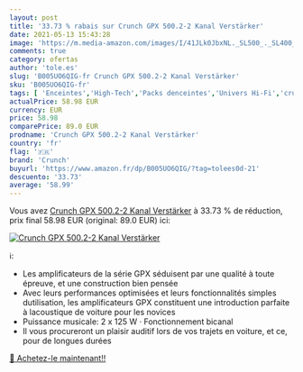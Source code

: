 ```yaml
---
layout: post
title: '33.73 % rabais sur Crunch GPX 500.2-2 Kanal Verstärker'
date: 2021-05-13 15:43:28
image: 'https://m.media-amazon.com/images/I/41JLk0JbxNL._SL500_._SL400_.jpg'
comments: true
category: ofertas
author: 'tole.es'
slug: 'B005UO6QIG-fr Crunch GPX 500.2-2 Kanal Verstärker'
sku: 'B005UO6QIG-fr'
tags: [ 'Enceintes','High-Tech','Packs denceintes','Univers Hi-Fi','crunch', ]
actualPrice: 58.98 EUR
currency: EUR
price: 58.98
comparePrice: 89.0 EUR
prodname: 'Crunch GPX 500.2-2 Kanal Verstärker'
country: 'fr'
flag: '🇫🇷'
brand: 'Crunch'
buyurl: 'https://www.amazon.fr/dp/B005UO6QIG/?tag=tolees0d-21'
descuento: '33.73'
average: '58.99'
---
```


Vous avez [Crunch GPX 500.2-2 Kanal Verstärker](https://www.amazon.fr/dp/B005UO6QIG/?tag=tolees0d-21)  à  33.73 % de réduction, prix final  58.98 EUR (original: 89.0 EUR) ici:

[![Crunch GPX 500.2-2 Kanal Verstärker](https://m.media-amazon.com/images/I/41JLk0JbxNL._SL500_._SL400_.jpg)](https://www.amazon.fr/dp/B005UO6QIG/?tag=tolees0d-21)

ℹ️:

- Les amplificateurs de la série GPX séduisent par une qualité à toute épreuve, et une construction bien pensée
- Avec leurs performances optimisées et leurs fonctionnalités simples dutilisation, les amplificateurs GPX constituent une introduction parfaite à lacoustique de voiture pour les novices
- Puissance musicale: 2 x 125 W · Fonctionnement bicanal
- Il vous procureront un plaisir auditif lors de vos trajets en voiture, et ce, pour de longues durées

[🛒 Achetez-le maintenant!!](https://www.amazon.fr/dp/B005UO6QIG/?tag=tolees0d-21)

